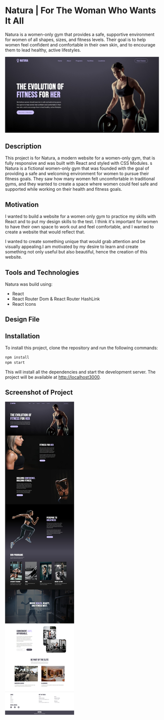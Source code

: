 # Natura | For The Woman Who Wants It All

Natura is a women-only gym that provides a safe, supportive environment for women of all shapes, sizes, and fitness levels. Their goal is to help women feel confident and comfortable in their own skin, and to encourage them to lead healthy, active lifestyles.

![Screenshot of home page](/src/assets/screenshot.jpeg)

## Description

This project is for Natura, a modern website for a women-only gym, that is fully responsive and was built with React and styled with CSS Modules.
s
Natura is a fictional women-only gym that was founded with the goal of providing a safe and welcoming environment for women to pursue their fitness goals. They saw how many women felt uncomfortable in traditional gyms, and they wanted to create a space where women could feel safe and supported while working on their health and fitness goals.

## Motivation

I wanted to build a website for a women only gym to practice my skills with React and to put my design skills to the test. I think it's important for women to have their own space to work out and feel comfortable, and I wanted to create a website that would reflect that.

I wanted to create something unique that would grab attention and be visually appealing.I am motivated by my desire to learn and create something not only useful but also beautiful, hence the creation of this website.

## Tools and Technologies

Natura was build using:

- React
- React Router Dom & React Router HashLink
- React Icons

## Design File

## Installation

To install this project, clone the repository and run the following commands:

```bash
npm install
npm start
```

This will install all the dependencies and start the development server. The project will be available at [http://localhost3000](http://localhost:3000).

<!-- ## License

[MIT](https://choosealicense.com/licenses/mit/) -->

## Screenshot of Project

![Screenshot of the entire page](/src/assets/natura_screenshot.jpeg)
